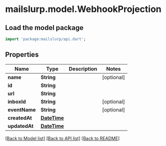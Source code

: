 # mailslurp.model.WebhookProjection

## Load the model package
```dart
import 'package:mailslurp/api.dart';
```

## Properties
Name | Type | Description | Notes
------------ | ------------- | ------------- | -------------
**name** | **String** |  | [optional] 
**id** | **String** |  | 
**url** | **String** |  | 
**inboxId** | **String** |  | [optional] 
**eventName** | **String** |  | [optional] 
**createdAt** | [**DateTime**](DateTime) |  | 
**updatedAt** | [**DateTime**](DateTime) |  | 

[[Back to Model list]](../README#documentation-for-models) [[Back to API list]](../README#documentation-for-api-endpoints) [[Back to README]](../README)


